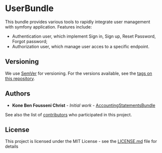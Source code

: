 UserBundle
==========================

This bundle provides various tools to rapidly integrate user 
management with symfony application. 
Features include:
- Authentication user, which implement Sign in, Sign up, Reset Password, Forgot password;
- Authorization user, which manage user acces to a specific endpoint. 

## Versioning

We use [SemVer](http://semver.org/) for versioning. 
For the versions available, see the [tags on this repository](https://github.com/akiltech/AccountingStatementsBundle/tags). 

## Authors

* **Kone Ben Fousseni Christ** - *Initial work* - [AccountingStatementsBundle](https://github.com/akiltech/AccountingStatementsBundle)

See also the list of [contributors](https://github.com/akiltech/AccountingStatementsBundle/contributors) who participated in this project.

## License

This project is licensed under the MIT License - see the [LICENSE.md](LICENSE.md) file for details
